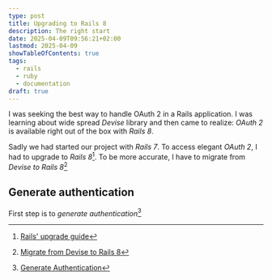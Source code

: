 ```yaml
---
type: post
title: Upgrading to Rails 8
description: The right start
date: 2025-04-09T09:56:21+02:00
lastmod: 2025-04-09
showTableOfContents: true
tags:
  - rails
  - ruby
  - documentation
draft: true
---
```


I was seeking the best way to handle OAuth 2 in a Rails application. I was
learning about wide spread _Devise_ library and then came to realize:
_OAuth 2_ is available right out of the box with _Rails 8_.

Sadly we had started our project with _Rails 7_. To access elegant _OAuth 2_,
I had to upgrade to _Rails 8_[^1]. To be more accurate, I have to migrate from _Devise to Rails 8_[^2]

## Generate authentication
First step is to _generate authentication_[^3]

[^1]: [Rails' upgrade guide](https://guides.rubyonrails.org/upgrading_ruby_on_rails.html)
[^2]: [Migrate from Devise to Rails 8](https://radanskoric.com/guest-articles/from-devise-to-rails-auth)
[^3]: [Generate Authentication](https://guides.rubyonrails.org/getting_started.html#adding-authentication)
